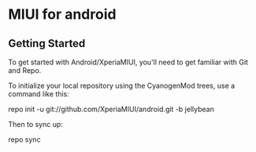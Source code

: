 MIUI for android
================

Getting Started
---------------

To get started with Android/XperiaMIUI, you'll need to get familiar with Git and Repo.

To initialize your local repository using the CyanogenMod trees, use a command like this:

repo init -u git://github.com/XperiaMIUI/android.git -b jellybean

Then to sync up:

repo sync


